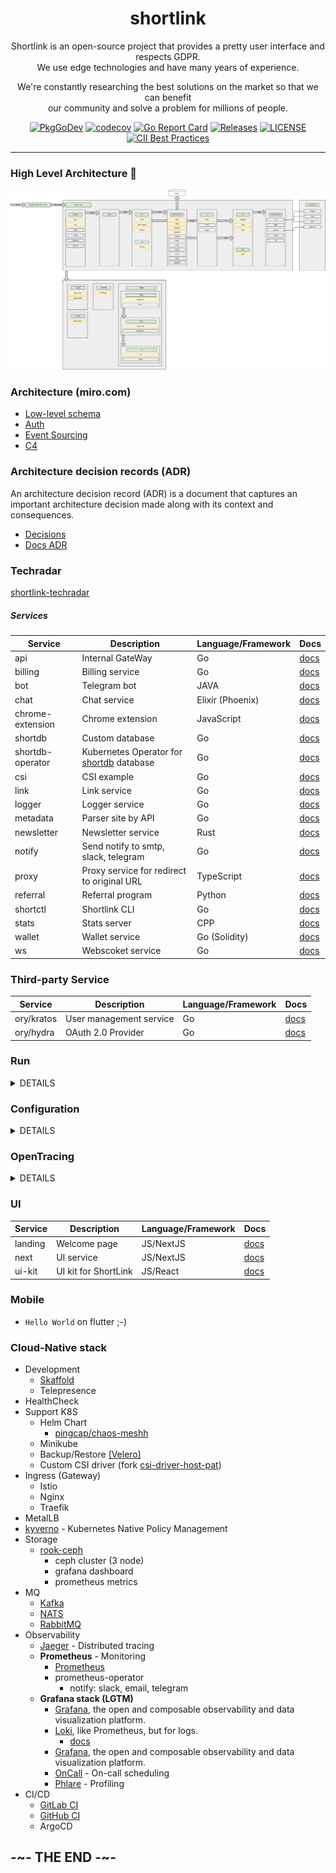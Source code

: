 <div align="center">

# shortlink

Shortlink is an open-source project that provides a pretty user interface and respects GDPR.   
We use edge technologies and have many years of experience.  

We're constantly researching the best solutions on the market so that we can benefit  
our community and solve a problem for millions of people.

[![PkgGoDev](https://pkg.go.dev/badge/mod/github.com/batazor/shortlink)](https://pkg.go.dev/mod/github.com/batazor/shortlink)
[![codecov](https://codecov.io/gh/batazor/shortlink/branch/main/graph/badge.svg?token=Wxz5bI4QzF)](https://codecov.io/gh/batazor/shortlink)
[![Go Report Card](https://goreportcard.com/badge/github.com/batazor/shortlink)](https://goreportcard.com/report/github.com/batazor/shortlink)
[![Releases](https://img.shields.io/github/release-pre/batazor/shortlink.svg)](https://github.com/batazor/shortlink/releases)
[![LICENSE](https://img.shields.io/github/license/batazor/shortlink.svg)](https://github.com/batazor/shortlink/blob/main/LICENSE)
[![CII Best Practices](https://bestpractices.coreinfrastructure.org/projects/3510/badge)](https://bestpractices.coreinfrastructure.org/projects/3510)

</div>

<hr />

### High Level Architecture 🚀

![shortlink-architecture](./docs/shortlink-architecture.png)

### Architecture (miro.com)

- [Low-level schema](https://miro.com/app/board/o9J_laImQpo=/)
- [Auth](https://miro.com/app/board/o9J_lA5Wmhg=/)
- [Event Sourcing](https://miro.com/app/board/o9J_l-6o1U0=/)
- [C4](./docs/c4)

### Architecture decision records (ADR)

An architecture decision record (ADR) is a document that captures an important architecture decision 
made along with its context and consequences.

+ [Decisions](./docs/architecture/decisions)
+ [Docs ADR](https://github.com/joelparkerhenderson/architecture-decision-record)

### Techradar

[shortlink-techradar](https://radar.thoughtworks.com/?sheetId=https://raw.githubusercontent.com/batazor/shortlink/main/docs/thoughtworks.radar.csv)

##### Services

| Service           | Description                                                           | Language/Framework        | Docs                                                     |
|-------------------|-----------------------------------------------------------------------|---------------------------|----------------------------------------------------------|
| api               | Internal GateWay                                                      | Go                        | [docs](./internal/services/api/README.md)                |
| billing           | Billing service                                                       | Go                        | [docs](./internal/services/billing/README.md)            |
| bot               | Telegram bot                                                          | JAVA                      | [docs](./internal/services/bot/README.md)                |
| chat              | Chat service                                                          | Elixir (Phoenix)          | [docs](./internal/services/chat/README.md)               |
| chrome-extension  | Chrome extension                                                      | JavaScript                | [docs](internal/extension/chrome-extension/README.md)   |
| shortdb           | Custom database                                                       | Go                        | [docs](./pkg/shortdb/README.md)                          |
| shortdb-operator  | Kubernetes Operator for [shortdb]((./pkg/shortdb/README.md)) database | Go                        | [docs](./pkg/shortdb-operator/README.md)                 |
| csi               | CSI example                                                           | Go                        | [docs](./internal/services/csi/README.md)                |
| link              | Link service                                                          | Go                        | [docs](./internal/services/api/README.md)                |
| logger            | Logger service                                                        | Go                        | [docs](./internal/services/logger/README.md)             |
| metadata          | Parser site by API                                                    | Go                        | [docs](./internal/services/metadata/README.md)           |
| newsletter        | Newsletter service                                                    | Rust                      | [docs](./internal/services/newsletter/README.md)         |
| notify            | Send notify to smtp, slack, telegram                                  | Go                        | [docs](./internal/services/notify/README.md)             |
| proxy             | Proxy service for redirect to original URL                            | TypeScript                | [docs](./internal/services/proxy/README.md)              |
| referral          | Referral program                                                      | Python                    | [docs](./internal/services/referral/README.md)           |
| shortctl          | Shortlink CLI                                                         | Go                        | [docs](./internal/services/cli/README.md)                |
| stats             | Stats server                                                          | CPP                       | [docs](./internal/services/stats/README.md)              |
| wallet            | Wallet service                                                        | Go (Solidity)             | [docs](./internal/services/wallet/README.md)             |
| ws                | Webscoket service                                                     | Go                        | [docs](./internal/services/ws/README.md)                 |

### Third-party Service

| Service                 | Description                                                           | Language/Framework        | Docs                                             |
|-------------------------|-----------------------------------------------------------------------|---------------------------|--------------------------------------------------|
| ory/kratos              | User management service                                               | Go                        | [docs](https://www.ory.sh/kratos/docs/)          |
| ory/hydra               | OAuth 2.0 Provider                                                    | Go                        | [docs](https://www.ory.sh/keto/docs/)            |

### Run

<details><summary>DETAILS</summary>
<p>

##### Require

###### Install GIT sub-repository

```
git submodule update --init --recursive
```

##### docker compose

###### For run
```
make run
```

###### For down
```
make down
```


##### Kubernetes (1.21+)

###### For run
```
make minikube-up
make helm-shortlink-up
```

###### For down
```
make minikube-down
```

##### Skaffold [(link)](https://skaffold.dev/)

###### For run
```
make skaffold-init
make skaffold-up
```

###### For down
```
make skaffold-down
```

###### Debug mode
```
make skaffold-debug
```

</p>
</details>

### Configuration

<details><summary>DETAILS</summary>
<p>

##### [12 factors: ENV](https://12factor.net/config)

[View ENV Variables](./docs/env.md)

</p>
</details>

### OpenTracing

<details><summary>DETAILS</summary>
<p>

![http_add_link](./docs/opentracing_add_link.png)

</p>
</details>

### UI

| Service   | Description                          | Language/Framework        | Docs                                           |
|-----------|--------------------------------------|---------------------------|------------------------------------------------|
| landing   | Welcome page                         | JS/NextJS                 | [docs](./ui/landing/README.md)                 |
| next      | UI service                           | JS/NextJS                 | [docs](./ui/next/README.md)                    |
| ui-kit    | UI kit for ShortLink                 | JS/React                  | [docs](./ui/ui-kit/README.md)                  |

### Mobile

+ `Hello World` on flutter ;-)

### Cloud-Native stack

+ Development
  + [Skaffold](https://skaffold.dev/)
  + Telepresence
+ HealthCheck
+ Support K8S
  + Helm Chart
    + [pingcap/chaos-meshh](https://github.com/pingcap/chaos-mesh)
  + Minikube
  + Backup/Restore [(Velero)](https://velero.io/)
  + Custom CSI driver (fork [csi-driver-host-pat](https://github.com/kubernetes-csi/csi-driver-host-path))
+ Ingress (Gateway)
  + Istio
  + Nginx
  + Traefik
+ MetalLB
+ [kyverno](https://kyverno.io/) - Kubernetes Native Policy Management
+ Storage
  + [rook-ceph](https://rook.io/)
    + ceph cluster (3 node)
    + grafana dashboard
    + prometheus metrics
+ MQ
  + [Kafka](https://kafka.apache.org/)
  + [NATS](https://nats.io/)
  + [RabbitMQ](https://www.rabbitmq.com/)
+ Observability
  + [Jaeger](https://www.jaegertracing.io/) - Distributed tracing
  + **Prometheus** - Monitoring
    + [Prometheus](https://prometheus.io/)
    + prometheus-operator
      + notify: slack, email, telegram
  + **Grafana stack (LGTM)**
    * [Grafana](https://github.com/grafana/grafana), the open and composable observability and data visualization platform.
    * [Loki](https://github.com/grafana/loki), like Prometheus, but for logs.
      + [docs](./docs/logger.md)
    * [Grafana](https://github.com/grafana/grafana), the open and composable observability and data visualization platform.
    + [OnCall](https://grafana.com/oss/oncall/) - On-call scheduling
    + [Phlare](https://grafana.com/oss/phlare/) - Profiling
+ CI/CD
  - [GitLab CI](./ops/gitlab/README.md)
  - [GitHub CI](./.github/DOCS.md)
  - ArgoCD

## -~- THE END -~-

[mergify]: https://mergify.io
[mergify-status]: https://img.shields.io/endpoint.svg?url=https://dashboard.mergify.io/badges/batazor/shortlink&style=flat
